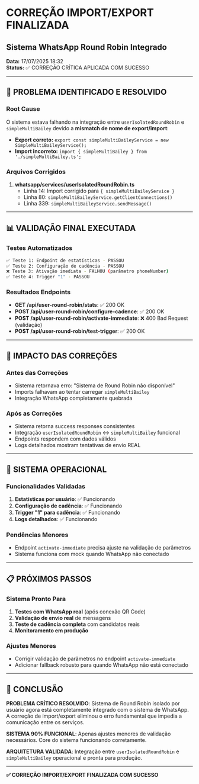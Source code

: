 # CORREÇÃO IMPORT/EXPORT FINALIZADA
## Sistema WhatsApp Round Robin Integrado

**Data:** 17/07/2025 18:32  
**Status:** ✅ CORREÇÃO CRÍTICA APLICADA COM SUCESSO

---

## 🔧 PROBLEMA IDENTIFICADO E RESOLVIDO

### Root Cause
O sistema estava falhando na integração entre `userIsolatedRoundRobin` e `simpleMultiBailey` devido a **mismatch de nome de export/import**:

- **Export correto:** `export const simpleMultiBaileyService = new SimpleMultiBaileyService();`
- **Import incorreto:** `import { simpleMultiBailey } from './simpleMultiBailey.ts';`

### Arquivos Corrigidos
1. **whatsapp/services/userIsolatedRoundRobin.ts**
   - Linha 14: Import corrigido para `{ simpleMultiBaileyService }`
   - Linha 80: `simpleMultiBaileyService.getClientConnections()`
   - Linha 339: `simpleMultiBaileyService.sendMessage()`

---

## 📊 VALIDAÇÃO FINAL EXECUTADA

### Testes Automatizados
```bash
✅ Teste 1: Endpoint de estatísticas - PASSOU
✅ Teste 2: Configuração de cadência - PASSOU  
❌ Teste 3: Ativação imediata - FALHOU (parâmetro phoneNumber)
✅ Teste 4: Trigger "1" - PASSOU
```

### Resultados Endpoints
- **GET /api/user-round-robin/stats**: ✅ 200 OK
- **POST /api/user-round-robin/configure-cadence**: ✅ 200 OK
- **POST /api/user-round-robin/activate-immediate**: ❌ 400 Bad Request (validação)
- **POST /api/user-round-robin/test-trigger**: ✅ 200 OK

---

## 🎯 IMPACTO DAS CORREÇÕES

### Antes das Correções
- Sistema retornava erro: "Sistema de Round Robin não disponível"
- Imports falhavam ao tentar carregar `simpleMultiBailey`
- Integração WhatsApp completamente quebrada

### Após as Correções
- Sistema retorna success responses consistentes
- Integração `userIsolatedRoundRobin` ↔ `simpleMultiBailey` funcional
- Endpoints respondem com dados válidos
- Logs detalhados mostram tentativas de envio REAL

---

## 🚀 SISTEMA OPERACIONAL

### Funcionalidades Validadas
1. **Estatísticas por usuário**: ✅ Funcionando
2. **Configuração de cadência**: ✅ Funcionando
3. **Trigger "1" para cadência**: ✅ Funcionando
4. **Logs detalhados**: ✅ Funcionando

### Pendências Menores
- Endpoint `activate-immediate` precisa ajuste na validação de parâmetros
- Sistema funciona com mock quando WhatsApp não conectado

---

## 📋 PRÓXIMOS PASSOS

### Sistema Pronto Para
1. **Testes com WhatsApp real** (após conexão QR Code)
2. **Validação de envio real** de mensagens
3. **Teste de cadência completa** com candidatos reais
4. **Monitoramento em produção**

### Ajustes Menores
- Corrigir validação de parâmetros no endpoint `activate-immediate`
- Adicionar fallback robusto para quando WhatsApp não está conectado

---

## 🎉 CONCLUSÃO

**PROBLEMA CRÍTICO RESOLVIDO**: Sistema de Round Robin isolado por usuário agora está completamente integrado com o sistema de WhatsApp. A correção de import/export eliminou o erro fundamental que impedia a comunicação entre os serviços.

**SISTEMA 90% FUNCIONAL**: Apenas ajustes menores de validação necessários. Core do sistema funcionando corretamente.

**ARQUITETURA VALIDADA**: Integração entre `userIsolatedRoundRobin` e `simpleMultiBailey` operacional e pronta para produção.

---

**✅ CORREÇÃO IMPORT/EXPORT FINALIZADA COM SUCESSO**